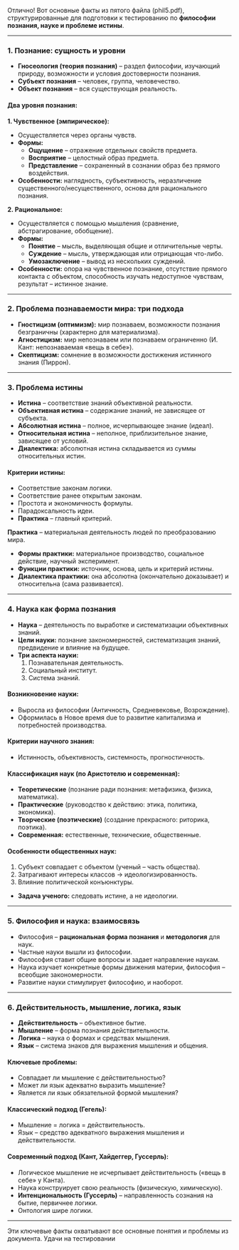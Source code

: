 Отлично! Вот основные факты из пятого файла (phil5.pdf), структурированные для подготовки к тестированию по **философии познания, науке и проблеме истины**.

---

### **1. Познание: сущность и уровни**
*   **Гносеология (теория познания)** – раздел философии, изучающий природу, возможности и условия достоверности познания.
*   **Субъект познания** – человек, группа, человечество.
*   **Объект познания** – вся существующая реальность.

#### **Два уровня познания:**
**1. Чувственное (эмпирическое):**
*   Осуществляется через органы чувств.
*   **Формы:**
    *   **Ощущение** – отражение отдельных свойств предмета.
    *   **Восприятие** – целостный образ предмета.
    *   **Представление** – сохраненный в сознании образ без прямого воздействия.
*   **Особенности:** наглядность, субъективность, неразличение существенного/несущественного, основа для рационального познания.

**2. Рациональное:**
*   Осуществляется с помощью мышления (сравнение, абстрагирование, обобщение).
*   **Формы:**
    *   **Понятие** – мысль, выделяющая общие и отличительные черты.
    *   **Суждение** – мысль, утверждающая или отрицающая что-либо.
    *   **Умозаключение** – вывод из нескольких суждений.
*   **Особенности:** опора на чувственное познание, отсутствие прямого контакта с объектом, способность изучать недоступное чувствам, результат – истинное знание.

---

### **2. Проблема познаваемости мира: три подхода**
*   **Гностицизм (оптимизм):** мир познаваем, возможности познания безграничны (характерно для материализма).
*   **Агностицизм:** мир непознаваем или познаваем ограниченно (И. Кант: непознаваемая «вещь в себе»).
*   **Скептицизм:** сомнение в возможности достижения истинного знания (Пиррон).

---

### **3. Проблема истины**
*   **Истина** – соответствие знаний объективной реальности.
*   **Объективная истина** – содержание знаний, не зависящее от субъекта.
*   **Абсолютная истина** – полное, исчерпывающее знание (идеал).
*   **Относительная истина** – неполное, приблизительное знание, зависящее от условий.
*   **Диалектика:** абсолютная истина складывается из суммы относительных истин.

#### **Критерии истины:**
*   Соответствие законам логики.
*   Соответствие ранее открытым законам.
*   Простота и экономичность формулы.
*   Парадоксальность идеи.
*   **Практика** – главный критерий.

**Практика** – материальная деятельность людей по преобразованию мира.
*   **Формы практики:** материальное производство, социальное действие, научный эксперимент.
*   **Функции практики:** источник, основа, цель и критерий истины.
*   **Диалектика практики:** она абсолютна (окончательно доказывает) и относительна (сама развивается).

---

### **4. Наука как форма познания**
*   **Наука** – деятельность по выработке и систематизации объективных знаний.
*   **Цели науки:** познание закономерностей, систематизация знаний, предвидение и влияние на будущее.
*   **Три аспекта науки:**
    1.  Познавательная деятельность.
    2.  Социальный институт.
    3.  Система знаний.

#### **Возникновение науки:**
*   Выросла из философии (Античность, Средневековье, Возрождение).
*   Оформилась в Новое время due to развитие капитализма и потребностей производства.

#### **Критерии научного знания:**
*   Истинность, объективность, системность, прогностичность.

#### **Классификация наук (по Аристотелю и современная):**
*   **Теоретические** (познание ради познания: метафизика, физика, математика).
*   **Практические** (руководство к действию: этика, политика, экономика).
*   **Творческие (поэтические)** (создание прекрасного: риторика, поэтика).
*   **Современная:** естественные, технические, общественные.

#### **Особенности общественных наук:**
1.  Субъект совпадает с объектом (ученый – часть общества).
2.  Затрагивают интересы классов → идеологизированность.
3.  Влияние политической конъюнктуры.
*   **Задача ученого:** следовать истине, а не идеологии.

---

### **5. Философия и наука: взаимосвязь**
*   Философия – **рациональная форма познания** и **методология** для наук.
*   Частные науки вышли из философии.
*   Философия ставит общие вопросы и задает направление наукам.
*   Наука изучает конкретные формы движения материи, философия – всеобщие закономерности.
*   Развитие науки стимулирует философию, и наоборот.

---

### **6. Действительность, мышление, логика, язык**
*   **Действительность** – объективное бытие.
*   **Мышление** – форма познания действительности.
*   **Логика** – наука о формах и средствах мышления.
*   **Язык** – система знаков для выражения мышления и общения.

#### **Ключевые проблемы:**
*   Совпадает ли мышление с действительностью?
*   Может ли язык адекватно выразить мышление?
*   Является ли язык обязательной формой мышления?

#### **Классический подход (Гегель):**
*   Мышление = логика = действительность.
*   Язык – средство адекватного выражения мышления и действительности.

#### **Современный подход (Кант, Хайдеггер, Гуссерль):**
*   Логическое мышление не исчерпывает действительность («вещь в себе» у Канта).
*   Наука конструирует свою реальность (физическую, химическую).
*   **Интенциональность (Гуссерль)** – направленность сознания на бытие, первичнее логики.
*   Онтология шире логики.

---

Эти ключевые факты охватывают все основные понятия и проблемы из документа. Удачи на тестировании

